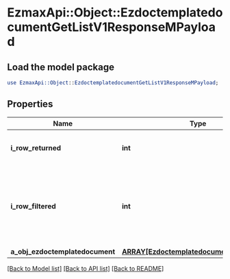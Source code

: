 # EzmaxApi::Object::EzdoctemplatedocumentGetListV1ResponseMPayload

## Load the model package
```perl
use EzmaxApi::Object::EzdoctemplatedocumentGetListV1ResponseMPayload;
```

## Properties
Name | Type | Description | Notes
------------ | ------------- | ------------- | -------------
**i_row_returned** | **int** | The number of rows returned | 
**i_row_filtered** | **int** | The number of rows matching your filters (if any) or the total number of rows | 
**a_obj_ezdoctemplatedocument** | [**ARRAY[EzdoctemplatedocumentListElement]**](EzdoctemplatedocumentListElement.md) |  | 

[[Back to Model list]](../README.md#documentation-for-models) [[Back to API list]](../README.md#documentation-for-api-endpoints) [[Back to README]](../README.md)


